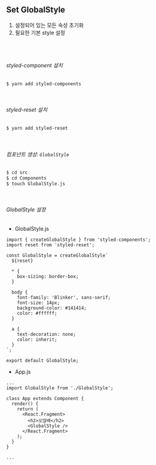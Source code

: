 ## Set GlobalStyle

1. 설정되어 있는 모든 속성 초기화
2. 필요한 기본 style 설정

<br>

<br>

###### styled-component 설치

```bash
$ yarn add styled-components
```

<br>

###### styled-reset 설치

```bash
$ yarn add styled-reset
```

<br>

###### 컴포넌트 생성: `GlobalStyle`

```bash
$ cd src
$ cd Components
$ touch GlobalStyle.js
```

<br>

###### GlobalStyle 설정

- GlobalStyle.js

```react
import { createGlobalStyle } from 'styled-components';
import reset from 'styled-reset';

const GlobalStyle = createGlobalStyle`
  ${reset}

  * {
    box-sizing: border-box;
  }

  body {
    font-family: 'Blinker', sans-serif;
    font-size: 14px;
    background-color: #141414;
    color: #ffffff;
  }

  a {
    text-decoration: none;
    color: inherit;
  }
`;

export default GlobalStyle;
```

- App.js

```react
...
import GlobalStyle from './GlobalStyle';

class App extends Component {
  render() {
    return (
      <React.Fragment>
        <h2>오많배</h2>
        <GlobalStyle />
      </React.Fragment>
    );
  }
}

...
```

<br>

<br>